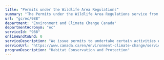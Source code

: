 ```yaml
---
title: "Permits under the Wildlife Area Regulations"
summary: "The Permits under the Wildlife Area Regulations service from Environment and Climate Change Canada is not available end-to-end online, according to the GC Service Inventory."
url: "gc/ec/988"
department: "Environment and Climate Change Canada"
departmentAcronym: "ec"
serviceId: "988"
onlineEndtoEnd: 0
serviceDescription: "We issue permits to undertake certain activities within a National Wildlife Area (NWA) under the Wildlife Area Regulations (WAR) each year."
serviceUrl: "https://www.canada.ca/en/environment-climate-change/services/national-wildlife-areas/permits-activities/protected-areas.html"
programDescription: "Habitat Conservation and Protection"
---
```

